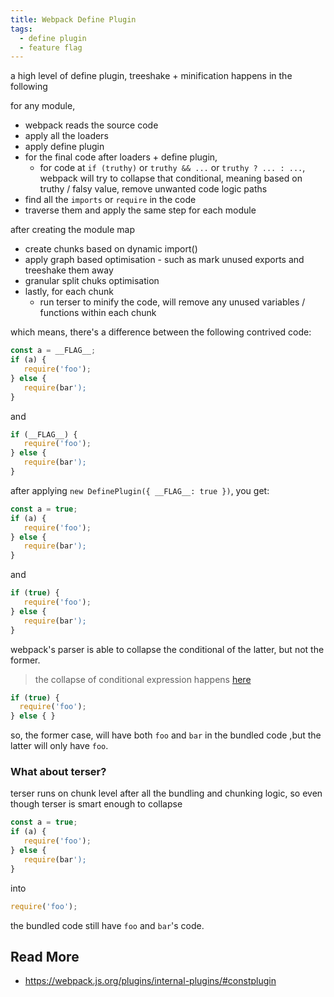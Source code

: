 ```yaml
---
title: Webpack Define Plugin
tags:
  - define plugin
  - feature flag
---
```


a high level of define plugin, treeshake + minification happens in the following

for any module, 
- webpack reads the source code
- apply all the loaders
- apply define plugin
- for the final code after loaders + define plugin, 
  - for code at `if (truthy)` or `truthy && ...` or `truthy ? ... : ...`, webpack will try to collapse that conditional, meaning based on truthy / falsy value, remove unwanted code logic paths
- find all the `imports` or `require` in the code
- traverse them and apply the same step for each module

after creating the module map
- create chunks based on dynamic import()
- apply graph based optimisation - such as mark unused exports and treeshake them away
- granular split chuks optimisation
- lastly, for each chunk
  - run terser to minify the code, will remove any unused variables / functions within each chunk
  
which means, there's a difference between the following contrived code:

```js
const a = __FLAG__;
if (a) {
   require('foo');
} else {
   require(bar');
}
```

and

```js
if (__FLAG__) {
   require('foo');
} else {
   require(bar');
}
```

after applying `new DefinePlugin({ __FLAG__: true })`, you get:

```js
const a = true;
if (a) {
   require('foo');
} else {
   require(bar');
}
```

and

```js
if (true) {
   require('foo');
} else {
   require(bar');
}
```

webpack's parser is able to collapse the conditional of the latter, but not the former.

> the collapse of conditional expression happens [here](https://github.com/webpack/webpack/blob/master/lib/ConstPlugin.js#L133)

```js
if (true) {
  require('foo');
} else { }
```

so, the former case, will have both `foo` and `bar` in the bundled code ,but the latter will only have `foo`.

### What about terser?

terser runs on chunk level after all the bundling and chunking logic, so even though terser is smart enough to collapse

```js
const a = true;
if (a) {
   require('foo');
} else {
   require(bar');
}
```

into

```js
require('foo');
```

the bundled code still have `foo` and `bar`'s code.

## Read More

- https://webpack.js.org/plugins/internal-plugins/#constplugin
